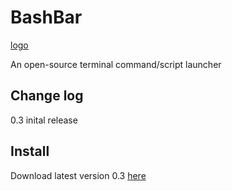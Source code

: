 # BashBar

[logo]

An open-source terminal command/script launcher

## Change log

0.3 inital release

## Install

Download latest version 0.3 [here](https://github.com/tbrek/BashBar/blob/master/BashBar/BashBar.zip)

[logo]: https://github.com/adam-p/markdown-here/raw/master/src/common/images/icon48.png